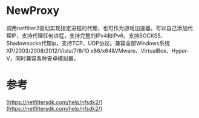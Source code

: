 # NewProxy
调用netfilter2驱动实现指定进程的代理，也可作为游戏加速器。可以自己添加代理IP，支持代理任何进程，支持完整的IPv4和IPv6，支持SOCKS5、Shadowsocks代理ip，支持TCP、UDP协议。兼容全部Windows系统 XP/2003/2008/2012/Vista/7/8/10 x86/x64&amp;VMware、VirtualBox、Hyper-V，同时兼容各种安卓模拟器。


# 参考
[https://netfiltersdk.com/help/nfsdk2/](https://netfiltersdk.com/help/nfsdk2/)
